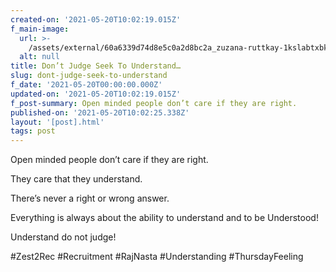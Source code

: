 ```yaml
---
created-on: '2021-05-20T10:02:19.015Z'
f_main-image:
  url: >-
    /assets/external/60a6339d74d8e5c0a2d8bc2a_zuzana-ruttkay-1kslabtxbk8-unsplash.jpg
  alt: null
title: Don’t Judge Seek To Understand…
slug: dont-judge-seek-to-understand
f_date: '2021-05-20T00:00:00.000Z'
updated-on: '2021-05-20T10:02:19.015Z'
f_post-summary: Open minded people don’t care if they are right.
published-on: '2021-05-20T10:02:25.338Z'
layout: '[post].html'
tags: post
---
```


Open minded people don’t care if they are right.

They care that they understand.

There’s never a right or wrong answer.

Everything is always about the ability to understand and to be Understood!

Understand do not judge!

#Zest2Rec #Recruitment #RajNasta #Understanding #ThursdayFeeling

‍

